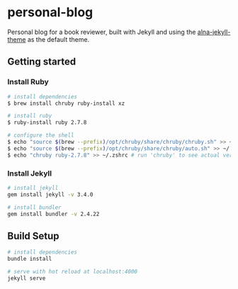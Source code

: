 # personal-blog

Personal blog for a book reviewer, built with Jekyll and using the [alna-jekyll-theme](https://github.com/abelnnieva/alna-jekyll-theme) as the default theme.

## Getting started

### Install Ruby

```bash
# install dependencies
$ brew install chruby ruby-install xz

# install ruby
$ ruby-install ruby 2.7.8

# configure the shell
$ echo "source $(brew --prefix)/opt/chruby/share/chruby/chruby.sh" >> ~/.zshrc
$ echo "source $(brew --prefix)/opt/chruby/share/chruby/auto.sh" >> ~/.zshrc
$ echo "chruby ruby-2.7.8" >> ~/.zshrc # run 'chruby' to see actual version
```

### Install Jekyll

```bash
# install jekyll
gem install jekyll -v 3.4.0

# install bundler
gem install bundler -v 2.4.22
```

## Build Setup

```bash
# install dependencies
bundle install

# serve with hot reload at localhost:4000
jekyll serve
```
